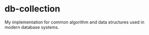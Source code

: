 # db-collection
My implementation for common algorithm and data structures used in modern database systems.
